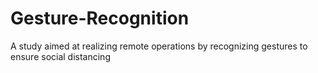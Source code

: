 # Gesture-Recognition
A study aimed at realizing remote operations by recognizing gestures to ensure social distancing
